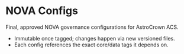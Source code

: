 # NOVA Configs

Final, approved NOVA governance configurations for AstroCrown ACS.
- Immutable once tagged; changes happen via new versioned files.
- Each config references the exact core/data tags it depends on.
